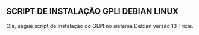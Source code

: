 ## SCRIPT DE INSTALAÇÃO GPLI DEBIAN LINUX

Olá, segue script de instalação do GLPI no sistema Debian versão 13 Trixie.
